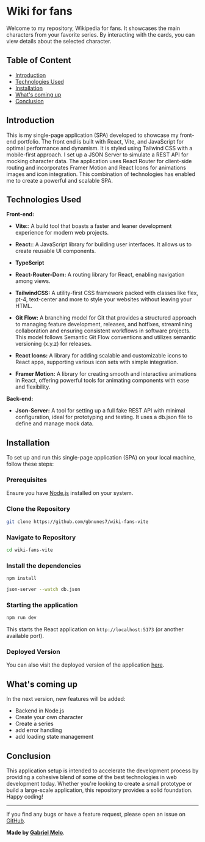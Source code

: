 
# Wiki for fans

Welcome to my repository, Wikipedia for fans. It showcases the main characters from your favorite series. By interacting with the cards, you can view details about the selected character.


## Table of Content

- [Introduction](#introduction)
- [Technologies Used](#technologies-used)
- [Installation](#installation)
- [What's coming up](#whats-coming-up)
- [Conclusion](#conclusion)

## Introduction

This is my single-page application (SPA) developed to showcase my front-end portfolio. The front end is built with React, Vite, and JavaScript for optimal performance and dynamism. It is styled using Tailwind CSS with a mobile-first approach. I set up a JSON Server to simulate a REST API for mocking character data. The application uses React Router for client-side routing and incorporates Framer Motion and React Icons for animations images and icon integration. This combination of technologies has enabled me to create a powerful and scalable SPA.
## Technologies Used

**Front-end:** 
- **Vite:**: A build tool that boasts a faster and leaner development experience for modern web projects.

- **React:**: A JavaScript library for building user interfaces. It allows us to create reusable UI components.

- **TypeScript**

- **React-Router-Dom:** A routing library for React, enabling navigation among views.

- **TailwindCSS:** A utility-first CSS framework packed with classes like flex, pt-4, text-center and more to style your websites without leaving your HTML.

- **Git Flow:** A branching model for Git that provides a structured approach to managing feature development, releases, and hotfixes, streamlining collaboration and ensuring consistent workflows in software projects. This model follows Semantic Git Flow conventions and utilizes semantic versioning (x.y.z) for releases.

- **React Icons:** A library for adding scalable and customizable icons to React apps, supporting various icon sets with simple integration.

- **Framer Motion:** A library for creating smooth and interactive animations in React, offering powerful tools for animating components with ease and flexibility.

**Back-end:**

- **Json-Server:** A tool for setting up a full fake REST API with minimal configuration, ideal for prototyping and testing. It uses a db.json file to define and manage mock data. 


## Installation

To set up and run this single-page application (SPA) on your local machine, follow these steps:

### Prerequisites

Ensure you have [Node.js](https://nodejs.org/) installed on your system.

### Clone the Repository

```bash
git clone https://github.com/gbnunes7/wiki-fans-vite
```

### Navigate to Repository

```bash
cd wiki-fans-vite
```

### Install the dependencies

``` bash
npm install

json-server --watch db.json
```

### Starting the application

``` bash
npm run dev
```
This starts the React application on `http://localhost:5173` (or another available port).

### Deployed Version

You can also visit the deployed version of the application [here](https://wiki-fans-vite.vercel.app).

## What's coming up

In the next version, new features will be added:

- Backend in Node.js
- Create your own character
- Create a series
- add error handling
- add loading state management
## Conclusion

This application setup is intended to accelerate the development process by providing a cohesive blend of some of the best technologies in web development today. Whether you're looking to create a small prototype or build a large-scale application, this repository provides a solid foundation. Happy coding!

---

If you find any bugs or have a feature request, please open an issue on [GitHub](https://github.com/gbnunes7/wiki-fans-vite/issues).

**Made by [Gabriel Melo](https://github.com/gbnunes7)**.
